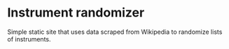 # Instrument randomizer

Simple static site that uses data scraped from Wikipedia to randomize lists of
instruments.

